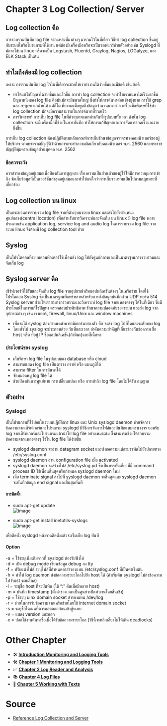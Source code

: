 # Chapter 3 Log Collection/ Server
## Log collection คือ 
การรวบรวมบันทึก log file จากแหล่งที่มาต่างๆ มารวมไว้ในที่เดียว วิธีทำ log collection ขึ้นอยู่กับระบบไหรือโปรแกรมที่ใช้งาน แต่ต้องมีเครื่องมือหรือจะเป็นซอฟแวร์ช่วยตัวอย่างเช่น Syslogd ที่มักจะใช่บน linux หรือจะเป็น Logstash, Fluentd, Graylog, Nagios, LOGalyze, และ ELK Stack เป็นต้น

## ทำไมถึงต้องมี log collection 
เพราะ การรวมบันทึก log ไว้ในที่เดียวจะชวยให้เราทำงานได้ง่ายขึ้นและมีข้อดี เช่น
ข้อดี
* ทำให้แก้ไขปัญหาได้ง่ายขึ้นและเร็วขึ้น การทำ log collection จะทำให้เราค้นหาได้เร็วมากขึ้น ปัญหาหนึ่งของ log file คือมันมักจะมีขนาดใหญ่ ซึ่งทำให้การค้นหาค่อนข้างยุ่งยาก การใช้ grep และ regex แจช่วยได้ แต่ก็ไม่เพียงพอเมื่อพูดถึงข้อมูลจำนวนมหาศาล เครื่องมือพิเศษที่ใช้ทำ log collection มักจะมีความสามารถในการค้นหาที่รวดเร็ว
* การวิเคราะห์  การเก็บ log file ในที่ต่างๆอาจแตกต่างกันทั้งรูปแบบทั้งเวลา ดังนั้น log collection จะมีเครื่องมือที่ช่วยในการบันทึก ทำให้การแก้ปัญหาและการจัดการรวดเร็วและง่ายยิ่งขึ้น

การเก็บ log collection ต้องปฏิบัติตามหลักเกณฑ์การเก็บรักษาข้อมูลจราจรทางคอมพิวเตอร์ของผู้ให้บริการ ตามพระราชบัญญัติว่าด้วยการกระทำความผิดเกี่ยวกับคอมพิวเตอร์ พ.ศ. 2560 และพระราชบัญญัติคุ้มครองข้อมูลส่วนบุคคล พ.ศ. 2562

### ข้อควรระวัง
ควรสำรองข้อมูลอยู่เสมอเพื่อป้องกันการสูญหาย เรื่องความเป็นส่วนตัวของผู้ใช้ให้มีการควบคุมการเข้าถึง จัดเก็บข้อมูลที่เป็นเวอร์ชันล่าสุดอยู่เสมอและทำให้แน่ใจว่าการเก็บรวบรวมเป็นไปตามกฎหมายที่เกี่ยวข้อง

## Log collection บน linux 
เป็นกระบวนการรวบรวม log file จากที่ต่างๆบนระบบ linux และส่งไปยังตำแหน่งศูนย์กลาง(central location) เพื่อสำหรับการวิเคราะห์และจัดเก็บ บน linux มี log file หลายประเภทเช่น application log, service log and audio log ในการรวบรวม log file จากระบบ linux จึงต้องมี log collection tool ช่วย 

## Syslog
เป็นโปรโตคอลที่ระบบคอมพิวเตอร์ใช้เพื่อนส่ง log ไปยังศูนย์กลางและเป็นมาตรฐานการรวบรวมและจัดเก็บ log

## Syslog server คือ
เซิร์ฟเวอร์ที่ใช้รับและจัดเก็บ log file จากอุปกรณ์หรือแอปพลิเคชันต่างๆ ในเครือข่าย โดยใช้โปรโตคอล Syslog ซึ่งเป็นมาตรฐานที่แพร่หลายสำหรับการส่งข้อมูลบันทึกผ่าน UDP พอร์ต 514 
Syslog server ช่วยให้เราสามารถรวบรวมและวิเคราะห์ log file จากแหล่งต่างๆ ได้ในที่เดียว ซึ่งมีประโยชน์ในการแก้ไขปัญหา ตรวจสอบประสิทธิภาพ รักษาความปลอดภัยของระบบ และส่ง log จากอุปกรณ์ต่างๆ เช่น เราเตอร์, firewall, linux/Unix และ window machines

* เพื่อจะใช้ syslog ต้องกำหนดค่าพารามิเตอร์มาสองตัว คือ จะส่ง log ไปที่ใดและระดับของ log
* โดยทั่วไป syslog จะประกอบด้วย วันที่และเวลา ลำดับความสำคัญที่เกี่ยวข้องกับข้อความ ชื่อ host หรือ ที่อยู่ IP ชื่อแอปพลิเคชัน(ถ้ามีนะ)และก็เนื้อหา

### ประโยชน์ของ syslog
* เก็บรักษา log file ในรูปแบบของ database หรือ cloud
* สามารถแสดง log file เป็นตาราง กราฟ หรือ แผนภูมิได้
* สามารถ filter ในการค้นหาได้
* จัดหมวดหมู log file ได้
* ช่วยป้องกันการศูนย์หาย การเปลี่ยนแปลง หรือ การเข้าถึง log file โดยไม่ได้รับ อนุญาต

## ตัวอย่าง
### Syslogd
เป็นโปรแกรมที่ใช้บ่อยในระบบปฏิบัติการ linux และ Unix
syslogd daemon ช่วยจัดการข้อความจากเซิร์ฟเวอร์และโปรแกรม syslogd มีวิธีการจัดการไฟล์และบันทึกแบบครบวงจร ยอมรับ log จากเซิร์ฟเวอร์และโปรแกรมแล้วนำไป log file อย่างเหมาะสม ซึ่งสามารถช่วยให้รวบรวมข้อความจากแหล่งต่างๆ ไว้ใน log file ได้ง่ายขึ้น

* syslogd daemon จะอ่าน datagram socket และส่งขอความแต่ละบรรทัดไปยังปลายทาง /etc/syslog.conf 
* syslogd daemon อ่าน configuration file เมื่อ activated
* syslogd daemon จะสร้างไฟล์ /etc/syslog.pd ซึ่งเป็นบรรทัดเดียวที่มี command process ID ใช้เพื่อนสิ้นสุดหรือกำหนด syslogd daemon ใหม่ 
* เมื่อ terminate signal ส่งไปที่ syslogd daemon จะสิ้นสุดและ syslogd daemon จะบันทึกข้อมูล end signal และสิ้นสุดทันที

#### การติดตั้ง
* sudo apt-get update<br>
![image](https://github.com/Jxwgame/Monitoring-and-Logging-Tools-Sec-2/assets/109953502/28113430-8e7b-4272-baaa-9c6410cfbdcf)

* sudo apt-get install inetutils-syslogs<br>
![image](https://github.com/Jxwgame/Monitoring-and-Logging-Tools-Sec-2/assets/109953502/b36b46c6-1037-4b4a-8dab-b9e6cec3a280)

เพื่อติดตั้ง syslogd หลังจาดติดตั้งแล้วจะเริ่มเก็บ log ทันที

#### Option
-a = ใช้ระบุเพิ่มเติมจากที่ syslogd ต้องรับฟังได้<br>
-d = เปิด debug mode เขียนข้อมูล debug ลง tty<br>
-f = ปรับแต่งไฟล์ ระบุไฟล์ที่กำหนดค่าสำรองแทน /etc/syslog.conf ที่เป็นค่าเริ่มต้น<br>
-h = ทำให้ log daemon ส่งข้อความระยะไกลไปยัง host ได้ (ค่าเริ่มต้น syslogd ไม่ส่งข้อความไป host ระยะไกล)<br>
-l = ระบุชื่อ host ที่จะบันทึก (ใช้ “:” คั่นเมื่อมีหลาย host)<br>
-m = บันทึก timestamp (ตั้งค่าช่วงเวลาเป็นศูนย์จะปิดทำงานโดยสิ้นเชิง)<br>
-p = ใช้ระบุ uinx domain socket สำรองแทน /dev/log<br>
-r = ช่วยในการรับข้อความจากเครือข่ายโดยใช้ internet domain socket<br>
-s = ระบุชื่อโดเมนที่ควรถอดออกก่อนเข้าสู่ระบบ<br>
-v = แสดง version และออก<br>
-x = ปอดใช้งานค้นหาชื่อเมื่อได้รับข้อความระยะไกล (วิธีนี้จะหลีกเลี่ยงไม่ให้เกิด deadlocks)

# Other Chapter
- 🛠 [**Introduction Monitoring and Logging Tools**](https://github.com/Jxwgame/Monitoring-and-Logging-Tools-Sec-2/blob/main/README.md)
- 🛠 [**Chapter 1 Monitoring and Logging Tools**](https://github.com/Jxwgame/Monitoring-and-Logging-Tools-Sec-2/blob/main/Chapter%201/Readme.md)
- 📈 [**Chapter 2 Log Reader and Analysis**](https://github.com/Jxwgame/Monitoring-and-Logging-Tools-Sec-2/blob/main/Chapter%202/Readme.md)
- 📚 [**Chapter 4 Log Files**](https://github.com/Jxwgame/Monitoring-and-Logging-Tools-Sec-2/blob/main/Chapter%204/Readme.md)
- 📩 [**Chapter 5 Working with Texts**](https://github.com/Jxwgame/Monitoring-and-Logging-Tools-Sec-2/blob/main/Chapter%205/Readme.md)

# Source
- [Reference Log Collection and Server](https://github.com/Jxwgame/Monitoring-and-Logging-Tools-Sec-2/blob/main/Reference/Chapter%203.md)
